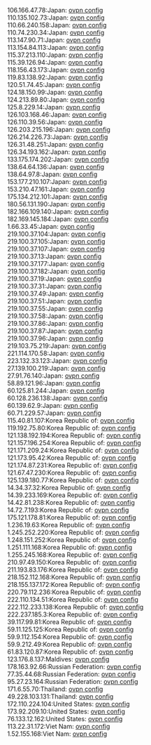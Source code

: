 106.166.47.78:Japan: [ovpn config](vpn/106_166_47_78.ovpn)  
110.135.102.73:Japan: [ovpn config](vpn/110_135_102_73.ovpn)  
110.66.240.158:Japan: [ovpn config](vpn/110_66_240_158.ovpn)  
110.74.230.34:Japan: [ovpn config](vpn/110_74_230_34.ovpn)  
113.147.90.71:Japan: [ovpn config](vpn/113_147_90_71.ovpn)  
113.154.84.113:Japan: [ovpn config](vpn/113_154_84_113.ovpn)  
115.37.213.110:Japan: [ovpn config](vpn/115_37_213_110.ovpn)  
115.39.126.94:Japan: [ovpn config](vpn/115_39_126_94.ovpn)  
118.156.43.173:Japan: [ovpn config](vpn/118_156_43_173.ovpn)  
119.83.138.92:Japan: [ovpn config](vpn/119_83_138_92.ovpn)  
120.51.74.45:Japan: [ovpn config](vpn/120_51_74_45.ovpn)  
124.18.150.99:Japan: [ovpn config](vpn/124_18_150_99.ovpn)  
124.213.89.80:Japan: [ovpn config](vpn/124_213_89_80.ovpn)  
125.8.229.14:Japan: [ovpn config](vpn/125_8_229_14.ovpn)  
126.103.168.46:Japan: [ovpn config](vpn/126_103_168_46.ovpn)  
126.110.39.56:Japan: [ovpn config](vpn/126_110_39_56.ovpn)  
126.203.215.196:Japan: [ovpn config](vpn/126_203_215_196.ovpn)  
126.214.226.73:Japan: [ovpn config](vpn/126_214_226_73.ovpn)  
126.31.48.251:Japan: [ovpn config](vpn/126_31_48_251.ovpn)  
126.34.193.162:Japan: [ovpn config](vpn/126_34_193_162.ovpn)  
133.175.174.202:Japan: [ovpn config](vpn/133_175_174_202.ovpn)  
138.64.64.136:Japan: [ovpn config](vpn/138_64_64_136.ovpn)  
138.64.97.8:Japan: [ovpn config](vpn/138_64_97_8.ovpn)  
153.177.210.107:Japan: [ovpn config](vpn/153_177_210_107.ovpn)  
153.210.47.161:Japan: [ovpn config](vpn/153_210_47_161.ovpn)  
175.134.212.101:Japan: [ovpn config](vpn/175_134_212_101.ovpn)  
180.56.131.190:Japan: [ovpn config](vpn/180_56_131_190.ovpn)  
182.166.109.140:Japan: [ovpn config](vpn/182_166_109_140.ovpn)  
182.169.145.184:Japan: [ovpn config](vpn/182_169_145_184.ovpn)  
1.66.33.45:Japan: [ovpn config](vpn/1_66_33_45.ovpn)  
219.100.37.104:Japan: [ovpn config](vpn/219_100_37_104.ovpn)  
219.100.37.105:Japan: [ovpn config](vpn/219_100_37_105.ovpn)  
219.100.37.107:Japan: [ovpn config](vpn/219_100_37_107.ovpn)  
219.100.37.13:Japan: [ovpn config](vpn/219_100_37_13.ovpn)  
219.100.37.177:Japan: [ovpn config](vpn/219_100_37_177.ovpn)  
219.100.37.182:Japan: [ovpn config](vpn/219_100_37_182.ovpn)  
219.100.37.19:Japan: [ovpn config](vpn/219_100_37_19.ovpn)  
219.100.37.31:Japan: [ovpn config](vpn/219_100_37_31.ovpn)  
219.100.37.49:Japan: [ovpn config](vpn/219_100_37_49.ovpn)  
219.100.37.51:Japan: [ovpn config](vpn/219_100_37_51.ovpn)  
219.100.37.55:Japan: [ovpn config](vpn/219_100_37_55.ovpn)  
219.100.37.58:Japan: [ovpn config](vpn/219_100_37_58.ovpn)  
219.100.37.86:Japan: [ovpn config](vpn/219_100_37_86.ovpn)  
219.100.37.87:Japan: [ovpn config](vpn/219_100_37_87.ovpn)  
219.100.37.96:Japan: [ovpn config](vpn/219_100_37_96.ovpn)  
219.103.75.219:Japan: [ovpn config](vpn/219_103_75_219.ovpn)  
221.114.170.58:Japan: [ovpn config](vpn/221_114_170_58.ovpn)  
223.132.33.123:Japan: [ovpn config](vpn/223_132_33_123.ovpn)  
27.139.100.219:Japan: [ovpn config](vpn/27_139_100_219.ovpn)  
27.91.76.140:Japan: [ovpn config](vpn/27_91_76_140.ovpn)  
58.89.121.96:Japan: [ovpn config](vpn/58_89_121_96.ovpn)  
60.125.81.244:Japan: [ovpn config](vpn/60_125_81_244.ovpn)  
60.128.236.138:Japan: [ovpn config](vpn/60_128_236_138.ovpn)  
60.139.62.9:Japan: [ovpn config](vpn/60_139_62_9.ovpn)  
60.71.229.57:Japan: [ovpn config](vpn/60_71_229_57.ovpn)  
115.40.81.107:Korea Republic of: [ovpn config](vpn/115_40_81_107.ovpn)  
119.192.75.80:Korea Republic of: [ovpn config](vpn/119_192_75_80.ovpn)  
121.138.192.194:Korea Republic of: [ovpn config](vpn/121_138_192_194.ovpn)  
121.157.196.254:Korea Republic of: [ovpn config](vpn/121_157_196_254.ovpn)  
121.171.209.24:Korea Republic of: [ovpn config](vpn/121_171_209_24.ovpn)  
121.173.95.42:Korea Republic of: [ovpn config](vpn/121_173_95_42.ovpn)  
121.174.87.231:Korea Republic of: [ovpn config](vpn/121_174_87_231.ovpn)  
121.67.47.230:Korea Republic of: [ovpn config](vpn/121_67_47_230.ovpn)  
125.139.180.77:Korea Republic of: [ovpn config](vpn/125_139_180_77.ovpn)  
14.34.37.32:Korea Republic of: [ovpn config](vpn/14_34_37_32.ovpn)  
14.39.233.169:Korea Republic of: [ovpn config](vpn/14_39_233_169.ovpn)  
14.42.81.238:Korea Republic of: [ovpn config](vpn/14_42_81_238.ovpn)  
14.72.7.193:Korea Republic of: [ovpn config](vpn/14_72_7_193.ovpn)  
175.121.178.81:Korea Republic of: [ovpn config](vpn/175_121_178_81.ovpn)  
1.236.19.63:Korea Republic of: [ovpn config](vpn/1_236_19_63.ovpn)  
1.245.252.220:Korea Republic of: [ovpn config](vpn/1_245_252_220.ovpn)  
1.248.151.252:Korea Republic of: [ovpn config](vpn/1_248_151_252.ovpn)  
1.251.111.168:Korea Republic of: [ovpn config](vpn/1_251_111_168.ovpn)  
1.255.245.168:Korea Republic of: [ovpn config](vpn/1_255_245_168.ovpn)  
210.97.49.150:Korea Republic of: [ovpn config](vpn/210_97_49_150.ovpn)  
211.193.83.176:Korea Republic of: [ovpn config](vpn/211_193_83_176.ovpn)  
218.152.112.168:Korea Republic of: [ovpn config](vpn/218_152_112_168.ovpn)  
218.155.137.172:Korea Republic of: [ovpn config](vpn/218_155_137_172.ovpn)  
220.79.112.236:Korea Republic of: [ovpn config](vpn/220_79_112_236.ovpn)  
222.110.134.51:Korea Republic of: [ovpn config](vpn/222_110_134_51.ovpn)  
222.112.233.138:Korea Republic of: [ovpn config](vpn/222_112_233_138.ovpn)  
222.237.185.3:Korea Republic of: [ovpn config](vpn/222_237_185_3.ovpn)  
39.117.99.81:Korea Republic of: [ovpn config](vpn/39_117_99_81.ovpn)  
59.11.125.125:Korea Republic of: [ovpn config](vpn/59_11_125_125.ovpn)  
59.9.112.154:Korea Republic of: [ovpn config](vpn/59_9_112_154.ovpn)  
59.9.212.49:Korea Republic of: [ovpn config](vpn/59_9_212_49.ovpn)  
61.83.120.87:Korea Republic of: [ovpn config](vpn/61_83_120_87.ovpn)  
123.176.8.137:Maldives: [ovpn config](vpn/123_176_8_137.ovpn)  
178.163.92.66:Russian Federation: [ovpn config](vpn/178_163_92_66.ovpn)  
77.35.44.68:Russian Federation: [ovpn config](vpn/77_35_44_68.ovpn)  
95.27.23.164:Russian Federation: [ovpn config](vpn/95_27_23_164.ovpn)  
171.6.55.70:Thailand: [ovpn config](vpn/171_6_55_70.ovpn)  
49.228.103.131:Thailand: [ovpn config](vpn/49_228_103_131.ovpn)  
172.110.224.104:United States: [ovpn config](vpn/172_110_224_104.ovpn)  
173.92.209.10:United States: [ovpn config](vpn/173_92_209_10.ovpn)  
76.133.12.162:United States: [ovpn config](vpn/76_133_12_162.ovpn)  
113.22.31.172:Viet Nam: [ovpn config](vpn/113_22_31_172.ovpn)  
1.52.155.168:Viet Nam: [ovpn config](vpn/1_52_155_168.ovpn)  
